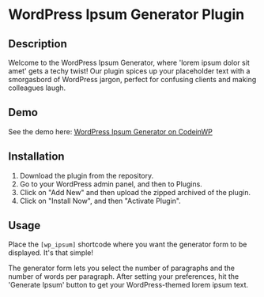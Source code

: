 # WordPress Ipsum Generator Plugin

## Description
Welcome to the WordPress Ipsum Generator, where 'lorem ipsum dolor sit amet' gets a techy twist! Our plugin spices up your placeholder text with a smorgasbord of WordPress jargon, perfect for confusing clients and making colleagues laugh.

## Demo
See the demo here: [WordPress Ipsum Generator on CodeinWP](https://www.codeinwp.com/wp-ipsum-generator/)

## Installation
1. Download the plugin from the repository.
2. Go to your WordPress admin panel, and then to Plugins.
3. Click on "Add New" and then upload the zipped archived of the plugin.
4. Click on "Install Now", and then "Activate Plugin".

## Usage
Place the `[wp_ipsum]` shortcode where you want the generator form to be displayed. It's that simple! 

The generator form lets you select the number of paragraphs and the number of words per paragraph. After setting your preferences, hit the 'Generate Ipsum' button to get your WordPress-themed lorem ipsum text.
